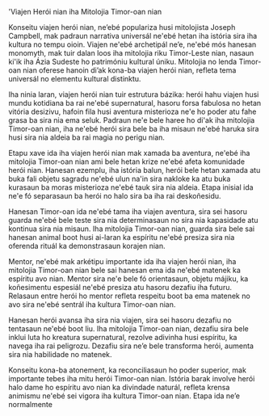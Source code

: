 'Viajen Herói nian iha Mitolojia Timor-oan nian

Konseitu viajen herói nian, ne’ebé populariza husi mitolojista Joseph Campbell, mak padraun narrativa universál ne'ebé hetan iha istória sira iha kultura no tempu oioin. Viajen ne'ebé archetipál ne’e, ne'ebé mós hanesan monomyth, mak tuir dalan loos iha mitolojia riku Timor-Leste nian, nasaun ki'ik iha Ázia Sudeste ho patrimóniu kultural úniku. Mitolojia no lenda Timor-oan nian oferese hanoin di’ak kona-ba viajen herói nian, refleta tema universál no elementu kultural distinktu.

Iha ninia laran, viajen herói nian tuir estrutura bázika: herói hahu viajen husi mundu kotidiana ba rai ne'ebé supernatural, hasoru forsa fabulosa no hetan vitória desizivu, hafoin fila husi aventura misterioza ne'e ho poder atu fahe grasa ba sira nia ema seluk. Padraun ne'e bele haree ho di'ak iha mitolojia Timor-oan nian, iha ne'ebé herói sira bele ba iha misaun ne'ebé haruka sira husi sira nia aldeia ba rai magia no perigu nian.

Etapu xave ida iha viajen herói nian mak xamada ba aventura, ne'ebé iha mitolojia Timor-oan nian ami bele hetan krize ne'ebé afeta komunidade herói nian. Hanesan ezemplu, iha istória balun, herói bele hetan xamada atu buka fali objetu sagradu ne'ebé ulun na'in sira nakloke ka atu buka kurasaun ba moras misterioza ne'ebé tauk sira nia aldeia. Etapa inisial ida ne'e fó separasaun ba herói no halo sira ba iha rai deskoñesidu.

Hanesan Timor-oan ida ne'ebé tama iha viajen aventura, sira sei hasoru guarda ne'ebé bele teste sira nia determinasaun no sira nia kapasidade atu kontinua sira nia misaun. Iha mitolojia Timor-oan nian, guarda sira bele sai hanesan animal boot husi ai-laran ka espíritu ne'ebé presiza sira nia oferenda rituál ka demonstrasaun korajen nian.

Mentor, ne'ebé mak arkétipu importante ida iha viajen herói nian, iha mitolojia Timor-oan nian bele sai hanesan ema ida ne'ebé matenek ka espíritu avo nian. Mentor sira ne'e bele fó orientasaun, objetu májiku, ka koñesimentu espesiál ne'ebé presiza atu hasoru dezafiu iha futuru. Relasaun entre herói ho mentor refleta respeitu boot ba ema matenek no avo sira ne'ebé sentrál iha kultura Timor-oan nian.

Hanesan herói avansa iha sira nia viajen, sira sei hasoru dezafiu no tentasaun ne'ebé boot liu. Iha mitolojia Timor-oan nian, dezafiu sira bele inklui luta ho kreatura supernatural, rezolve adivinha husi espíritu, ka navega iha rai peligrozu. Dezafiu sira ne’e bele transforma herói, aumenta sira nia habilidade no matenek.

Konseitu kona-ba atonement, ka reconciliasaun ho poder superior, mak importante tebes iha mitu herói Timor-oan nian. Istória barak involve herói halo dame ho espíritu avo nian ka divindade naturál, refleta krensa animismu ne'ebé sei vigora iha kultura Timor-oan nian. Etapa ida ne’e normalmente